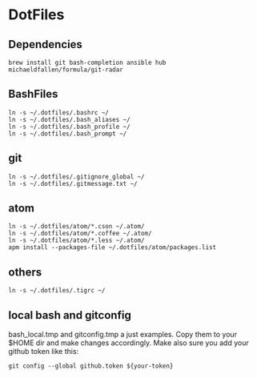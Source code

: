 # DotFiles

## Dependencies
```
brew install git bash-completion ansible hub michaeldfallen/formula/git-radar
```

## BashFiles
```
ln -s ~/.dotfiles/.bashrc ~/
ln -s ~/.dotfiles/.bash_aliases ~/
ln -s ~/.dotfiles/.bash_profile ~/
ln -s ~/.dotfiles/.bash_prompt ~/
```

## git
```
ln -s ~/.dotfiles/.gitignore_global ~/
ln -s ~/.dotfiles/.gitmessage.txt ~/
```

## atom
```
ln -s ~/.dotfiles/atom/*.cson ~/.atom/
ln -s ~/.dotfiles/atom/*.coffee ~/.atom/
ln -s ~/.dotfiles/atom/*.less ~/.atom/
apm install --packages-file ~/.dotfiles/atom/packages.list
```

## others
```
ln -s ~/.dotfiles/.tigrc ~/
```


## local bash and gitconfig
bash_local.tmp and gitconfig.tmp a just examples. Copy them to your $HOME dir and make changes accordingly. Make also sure you add your github token like this:
```
git config --global github.token ${your-token}
```
